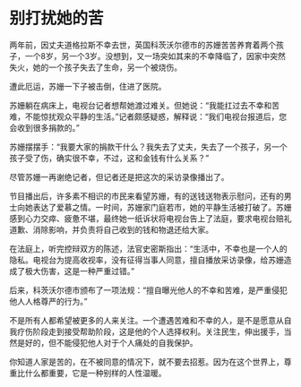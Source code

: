 # 别打扰她的苦

两年前，因丈夫道格拉斯不幸去世，英国科茨沃尔德市的苏姗苦苦养育着两个孩子，一个8岁，另一个3岁。没想到，又一场突如其来的不幸降临了，因家中突然失火，她的一个孩子失去了生命，另一个被烧伤。 

遭此厄运，苏姗一下子被击倒，住进了医院。 

苏姗躺在病床上，电视台记者想帮她渡过难关。但她说：“我能扛过去不幸和苦难，不能惊扰观众平静的生活。”记者颇感疑惑，解释说：“我们电视台报道后，您会收到很多捐款的。” 

苏姗摆摆手：“我要大家的捐款干什么？我失去了丈夫，失去了一个孩子，另一个孩子受了伤，确实很不幸，不过，这和金钱有什么关系？” 

尽管苏姗一再谢绝记者，但记者还是把这次的采访录像播出了。 

节目播出后，许多素不相识的市民来看望苏姗，有的送钱送物表示慰问，还有的男士向她表达了爱慕之情。一时间，苏姗家门庭若市，她的平静生活被打破了。苏姗感到心力交瘁、疲惫不堪，最终她一纸诉状将电视台告上了法庭，要求电视台赔礼道歉、消除影响，并负责将自己收到的钱和物退还给大家。 

在法庭上，听完控辩双方的陈述，法官史密斯指出：“生活中，不幸也是一个人的隐私。电视台为提高收视率，没有征得当事人同意，擅自播放采访录像，给苏姗造成了极大伤害，这是一种严重过错。” 

后来，科茨沃尔德市颁布了一项法规：“擅自曝光他人的不幸和苦难，是严重侵犯他人人格尊严的行为。” 

不是所有人都希望被更多的人来关注。一个遭遇苦难和不幸的人，是不是愿意从自我疗伤阶段走到接受帮助阶段，这是他的个人选择权利。关注民生，伸出援手，当然是好的，但不能侵犯他人对于个人痛处的自我保护。 

你知道人家是苦的，在不被同意的情况下，就不要去招惹。因为在这个世界上，尊重比什么都重要，它是一种别样的人性温暖。